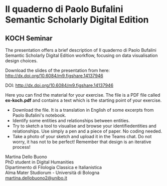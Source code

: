 # Il quaderno di Paolo Bufalini Semantic Scholarly Digital Edition 
## KOCH Seminar

The presentation offers a brief description of Il quaderno di Paolo Bufalini Semantic Scholarly Digital Edition workflow, focusing on data visualisation design choices.

Download the slides of the presentation from here: http://dx.doi.org/10.6084/m9.figshare.14137946

DOI: http://dx.doi.org/10.6084/m9.figshare.14137946

Here you can find the material for your exercise. The file is a PDF file called <b>ex-koch.pdf</b> and contains a text which is the starting point of your exercise.

<ul>
  <li>Download the file. It is a translation in English of some excerpts from Paolo Bufalini's notebook.</li>
  <li>Identify some entities and relationships between entities.</li>
  <li>Try to  sketch  a  tool  to  visualise  and  browse  your  identifiedentities  and  relationships.  Use  simply  a  pen  and  a  piece  of paper. No coding needed.</li>
  <li>Take a photo of your sketch and upload it in the Teams chat. Do not worry,  it  has  not  to  be  perfect!  Remember  that  design  is  an iterative process!</li>
</ul>

Martina Dello Buono
<br>
PhD student in Digital Humanities
<br>
Dipartimento di Filologia Classica e Italianistica
<br>
Alma Mater Studiorum - Università di Bologna
<br>
martina.dellobuono2@unibo.it
